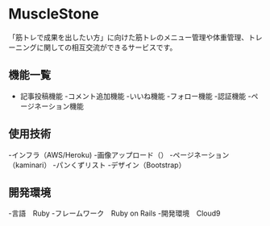 # MuscleStone

「筋トレで成果を出したい方」に向けた筋トレのメニュー管理や体重管理、トレーニングに関しての相互交流ができるサービスです。

## 機能一覧
- 記事投稿機能
-コメント追加機能
-いいね機能
-フォロー機能
-認証機能
-ページネーション機能


## 使用技術
-インフラ（AWS/Heroku)
-画像アップロード（）
-ページネーション（kaminari）
-パンくずリスト
-デザイン（Bootstrap）

## 開発環境
-言語　Ruby
-フレームワーク　Ruby on Rails
-開発環境　Cloud9

